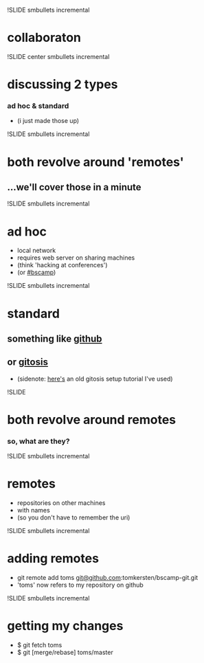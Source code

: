 !SLIDE smbullets incremental
# collaboraton

!SLIDE center smbullets incremental
# discussing 2 types
### ad hoc & standard
* (i just made those up)

!SLIDE smbullets incremental
# both revolve around 'remotes'
## ...we'll cover those in a minute

!SLIDE smbullets incremental
# ad hoc
* local network
* requires web server on sharing machines
* (think 'hacking at conferences')
* (or [#bscamp](http://groups.google.com/group/bscamp/))

!SLIDE smbullets incremental
# standard
## something like [github](http://github.com)
## or [gitosis](http://github.com/res0nat0r/gitosis)
* (sidenote: [here's](http://scie.nti.st/2007/11/14/hosting-git-repositories-the-easy-and-secure-way) an old gitosis setup tutorial I've used)

!SLIDE
# both revolve around remotes
### so, what are they?

!SLIDE smbullets incremental
# remotes
* repositories on other machines
* with names
* (so you don't have to remember the uri)

!SLIDE smbullets incremental
# adding remotes
* git remote add toms git@github.com:tomkersten/bscamp-git.git
* 'toms' now refers to my repository on github

!SLIDE smbullets incremental
# getting my changes
* $ git fetch toms
* $ git [merge/rebase] toms/master
